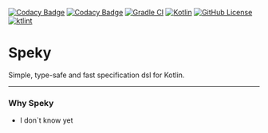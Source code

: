 [![Codacy Badge](https://api.codacy.com/project/badge/Grade/4ce5bb51442341a99f5574eedb1ec6fd)](https://app.codacy.com/gh/iEAmi/speky?utm_source=github.com&utm_medium=referral&utm_content=iEAmi/speky&utm_campaign=Badge_Grade_Settings)
[![Codacy Badge](https://app.codacy.com/project/badge/Coverage/9f7c7d27665244c39548bbded6b5328e)](https://www.codacy.com/gh/iEAmi/speky/dashboard?utm_source=github.com&utm_medium=referral&utm_content=iEAmi/speky&utm_campaign=Badge_Coverage)
[![Gradle CI](https://github.com/iEAmi/speky/actions/workflows/gradle-ci.yml/badge.svg?branch=main)](https://github.com/iEAmi/speky/actions/workflows/gradle-ci.yml)
[![Kotlin](https://img.shields.io/badge/kotlin-1.5.10-blue.svg?logo=kotlin)](http://kotlinlang.org)
[![GitHub License](https://img.shields.io/badge/license-Apache%20License%202.0-blue.svg?style=flat)](http://www.apache.org/licenses/LICENSE-2.0)
[![ktlint](https://img.shields.io/badge/code%20style-%E2%9D%A4-FF4081.svg)](https://ktlint.github.io/)

# Speky

Simple, type-safe and fast specification dsl for Kotlin.

---

### Why Speky

* I don`t know yet
